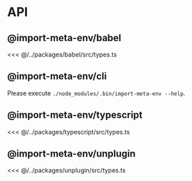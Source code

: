 # API

## @import-meta-env/babel

<<< @/../packages/babel/src/types.ts

## @import-meta-env/cli

Please execute `./node_modules/.bin/import-meta-env --help`.

## @import-meta-env/typescript

<<< @/../packages/typescript/src/types.ts

## @import-meta-env/unplugin

<<< @/../packages/unplugin/src/types.ts
